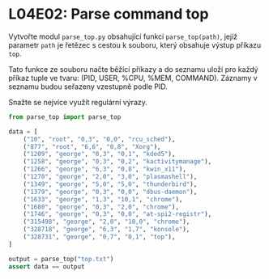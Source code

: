 # L04E02: Parse command top
Vytvořte modul `parse_top.py` obsahující funkci `parse_top(path)`, jejíž parametr `path` je řetězec s cestou k souboru, který obsahuje výstup příkazu `top`.

Tato funkce ze souboru načte běžící příkazy a do seznamu uloží pro každý příkaz tuple ve tvaru: (PID, USER, %CPU, %MEM, COMMAND). Záznamy v seznamu budou seřazeny vzestupně podle PID.

Snažte se nejvíce využít regulární výrazy.

```python
from parse_top import parse_top

data = [
    ("10", "root", "0,3", "0,0", "rcu_sched"),
    ("877", "root", "6,6", "0,8", "Xorg"),
    ("1209", "george", "0,3", "0,1", "kded5"),
    ("1258", "george", "0,3", "0,2", "kactivitymanage"),
    ("1266", "george", "6,3", "0,8", "kwin_x11"),
    ("1270", "george", "2,0", "3,0", "plasmashell"),
    ("1349", "george", "5,0", "5,0", "thunderbird"),
    ("1379", "george", "0,3", "0,0", "dbus-daemon"),
    ("1633", "george", "1,3", "10,1", "chrome"),
    ("1680", "george", "0,3", "2,0", "chrome"),
    ("1746", "george", "0,3", "0,0", "at-spi2-registr"),
    ("315498", "george", "2,0", "10,0", "chrome"),
    ("328718", "george", "6,3", "1,7", "konsole"),
    ("328731", "george", "0,7", "0,1", "top"),
]

output = parse_top("top.txt")
assert data == output
```